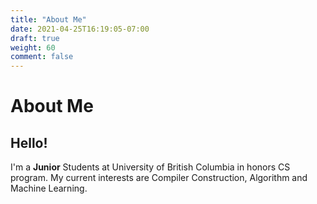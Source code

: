```yaml
---
title: "About Me"
date: 2021-04-25T16:19:05-07:00
draft: true
weight: 60
comment: false
---
```



# About Me

## Hello! 

I'm a **Junior** Students at University of British Columbia in honors CS program. My current interests are Compiler Construction, Algorithm and Machine Learning.


